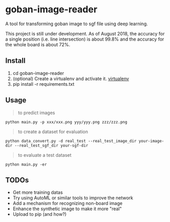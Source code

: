 goban-image-reader
====================
A tool for transforming goban image to sgf file using deep learning.

This project is still under development. As of August 2018,  the accuracy for a single position (i.e. line intersection) is about 99.8% and  the accuracy for the whole board is about 72%. 

Install
---
1. cd goban-image-reader
2. (optional) Create a virtualenv and activate it. [virtualenv](https://virtualenv.pypa.io/en/stable/userguide/#usage)
3. pip install -r requirements.txt

Usage
---
>to predict images

    python main.py -p xxx/xxx.png yyy/yyy.png zzz/zzz.png


>to create a dataset for evaluation 

    python data_convert.py -d real_test --real_test_image_dir your-image-dir --real_test_sgf_dir your-sgf-dir


>to evaluate a test dataset

    python main.py -er

TODOs
---
* Get more training datas 
* Try using AutoML or similar tools to improve the network
* Add a mechanism for recognizing non-board image
* Enhance the synthetic image to make it more "real"
* Upload to pip (and how?)
